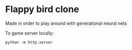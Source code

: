 # Flappy bird clone
Made in order to play around with generational neural nets  


To game server locally: 
```CMD
python -m http.server
```
